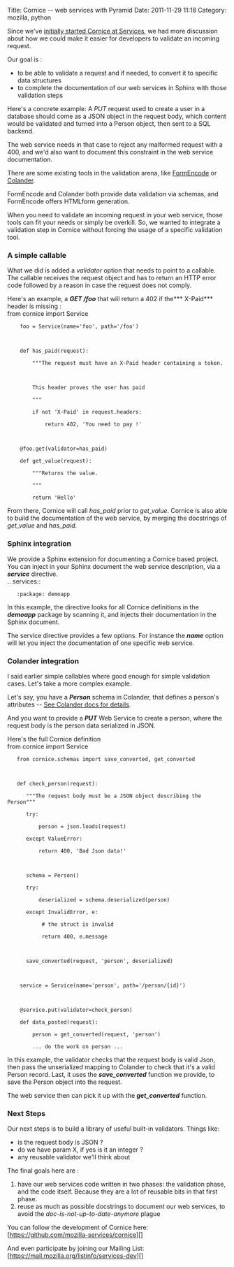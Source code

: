 Title: Cornice -- web services with Pyramid
Date: 2011-11-29 11:18
Category: mozilla, python

Since we've [initially started Cornice at Services][], we had more
discussion about how we could make it easier for developers to validate
an incoming request.   
  
Our goal is :   
-   to be able to validate a request and if needed, to convert it to
    specific data structures
-   to complete the documentation of our web services in Sphinx with
    those validation steps

  
Here's a concrete example: A *PUT* request used to create a user in a
database should come as a JSON object in the request body, which content
would be validated and turned into a Person object, then sent to a SQL
backend.   
  
The web service needs in that case to reject any malformed request with
a 400, and we'd also want to document this constraint in the web service
documentation.   
  
There are some existing tools in the validation arena, like
[FormEncode][] or [Colander][].   
  
FormEncode and Colander both provide data validation via schemas, and
FormEncode offers HTMLform generation.   
  
When you need to validate an incoming request in your web service,
those tools can fit your needs or simply be overkill. So, we wanted to
integrate a validation step in Cornice without forcing the usage of a
specific validation tool.   
### A simple callable

  
What we did is added a *validator* option that needs to point to a
callable. The callable receives the request object and has to return an
HTTP error code followed by a reason in case the request does not
comply.   
  
Here's an example, a ***GET /foo*** that will return a 402 if the***
X-Paid*** header is missing :   
       from cornice import Service



        foo = Service(name='foo', path='/foo')



        def has_paid(request):

            """The request must have an X-Paid header containing a token.



            This header proves the user has paid

            """

            if not 'X-Paid' in request.headers:

                return 402, 'You need to pay !'



        @foo.get(validator=has_paid)

        def get_value(request):

            """Returns the value.

            """

            return 'Hello'

  
From there, Cornice will call *has\_paid* prior to *get\_value*.
Cornice is also able to build the documentation of the web service, by
merging the docstrings of *get\_value* and *has\_paid*.   
### Sphinx integration

  
We provide a Sphinx extension for documenting a Cornice based project.
You can inject in your Sphinx document the web service description, via
a ***service*** directive.   
   .. services::

       :package: demoapp

  
In this example, the directive looks for all Cornice definitions in the
***demoapp*** package by scanning it, and injects their documentation in
the Sphinx document.   
  
The service directive provides a few options. For instance the
***name*** option will let you inject the documentation of one specific
web service.   
### Colander integration

  
I said earlier simple callables where good enough for simple validation
cases. Let's take a more complex example.   
  
Let's say, you have a ***Person*** schema in Colander, that defines a
person's attributes -- [See Colander docs for details][].   
  
And you want to provide a ***PUT*** Web Service to create a person,
where the request body is the person data serialized in JSON.   
  
Here's the full Cornice definition   
      from cornice import Service

       from cornice.schemas import save_converted, get_converted



       def check_person(request):

          """The request body must be a JSON object describing the Person"""

          try:

              person = json.loads(request)

          except ValueError:

              return 400, 'Bad Json data!'



          schema = Person()

          try:

              deserialized = schema.deserialized(person)

          except InvalidError, e:

               # the struct is invalid

               return 400, e.message



          save_converted(request, 'person', deserialized)



        service = Service(name='person', path='/person/{id}')



        @service.put(validator=check_person)

        def data_posted(request):

            person = get_converted(request, 'person')

            ... do the work on person ...

  
In this example, the validator checks that the request body is valid
Json, then pass the unserialized mapping to Colander to check that it's
a valid Person record. Last, it uses the ***save\_converted*** function
we provide, to save the Person object into the request.   
  
The web service then can pick it up with the ***get\_converted***
function.   
### Next Steps

  
Our next steps is to build a library of useful built-in validators.
Things like:   
-   is the request body is JSON ?
-   do we have param X, if yes is it an integer ?
-   any reusable validator we'll think about

  
The final goals here are :   
1.  have our web services code written in two phases: the validation
    phase, and the code itself. Because they are a lot of reusable bits
    in that first phase.
2.  reuse as much as possible docstrings to document our web services,
    to avoid the *doc-is-not-up-to-date-anymore* plague

  
You can follow the development of Cornice here:
[https://github.com/mozilla-services/cornice][]   
  
And even participate by joining our Mailing List:
[https://mail.mozilla.org/listinfo/services-dev][]

  [initially started Cornice at Services]: https://tarekziade.wordpress.com/2011/10/21/building-web-services-with-pyramid/
  [FormEncode]: http://www.formencode.org/en/latest/index.html
  [Colander]: http://docs.pylonsproject.org/projects/colander/en/latest/
  [See Colander docs for details]: http://docs.pylonsproject.org/projects/colander/en/latest/basics.html#defining-a-schema-imperatively
  [https://github.com/mozilla-services/cornice]: https://github.com/mozilla-services/cornice
  [https://mail.mozilla.org/listinfo/services-dev]: https://mail.mozilla.org/listinfo/services-dev
